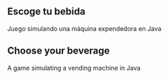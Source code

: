 ## Escoge tu bebida

Juego simulando una máquina expendedora en Java


## Choose your beverage

A game simulating a vending machine in Java
